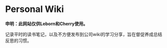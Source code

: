 # Personal Wiki

**申明：此网站仅供Leborn和Cherry使用。**

记录平时的读书笔记，以及不方便发布到公司wiki的学习分享，旨在督促养成总结反思的习惯。

## 



